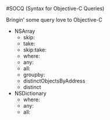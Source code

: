 #SOCQ (Syntax for Objective-C Queries)

Bringin' some query love to Objective-C

- NSArray
	- skip:
	- take:
	- skip:take:
	- where:
	- any:
	- all:
	- groupby:
	- distinctObjectsByAddress
	- distinct
- NSDictionary
	- where:
	- any:
	- all:

